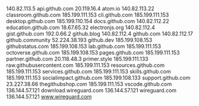 140.82.113.5 api.github.com
20.119.16.4 atom.io
140.82.113.22 classroom.github.com
185.199.111.153 cli.github.com
185.199.111.153 desktop.github.com
185.199.110.154 docs.github.com
140.82.112.22 education.github.com
18.67.65.32 electronjs.org
140.82.112.4 gist.github.com
192.0.66.2 github.blog
140.82.112.4 github.com
140.82.112.17 github.community
52.224.38.193 github.dev
185.199.108.153 githubstatus.com
185.199.108.153 lab.github.com
185.199.111.153 octoverse.github.com
185.199.108.153 pages.github.com
185.199.111.153 partner.github.com
20.118.48.3 primer.style
185.199.111.133 raw.githubusercontent.com
185.199.111.153 resources.github.com
185.199.111.153 services.github.com
185.199.111.153 skills.github.com
185.199.111.153 socialimpact.github.com
185.199.108.133 support.github.com
23.227.38.66 thegithubshop.com
185.199.111.153 vscode.github.com
136.144.57.121 download.wireguard.com
136.144.57.121 wireguard.com
136.144.57.121 www.wireguard.com
